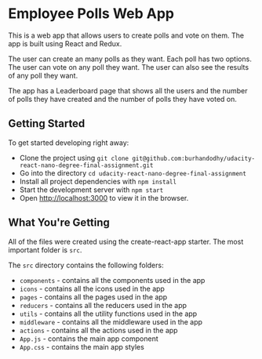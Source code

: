 # Employee Polls Web App


This is a web app that allows users to create polls and vote on them. The app is built using React and Redux.

The user can create an many polls as they want. Each poll has two options. The user can vote on any poll they want. The user can also see the results of any poll they want.

The app has a Leaderboard page that shows all the users and the number of polls they have created and the number of polls they have voted on.


## Getting Started

To get started developing right away:

- Clone the project using `git clone git@github.com:burhandodhy/udacity-react-nano-degree-final-assignment.git`
- Go into the directory `cd udacity-react-nano-degree-final-assignment`
- Install all project dependencies with `npm install`
- Start the development server with `npm start`
- Open [http://localhost:3000](http://localhost:3000) to view it in the browser.

## What You're Getting
All of the files were created using the create-react-app starter. The most important folder is `src`.

The `src` directory contains the following folders:
- `components` - contains all the components used in the app
- `icons` - contains all the icons used in the app
- `pages` - contains all the pages used in the app
- `reducers` - contains all the reducers used in the app
- `utils` - contains all the utility functions used in the app
- `middleware` - contains all the middleware used in the app
- `actions` - contains all the actions used in the app
- `App.js` - contains the main app component
- `App.css` - contains the main app styles
